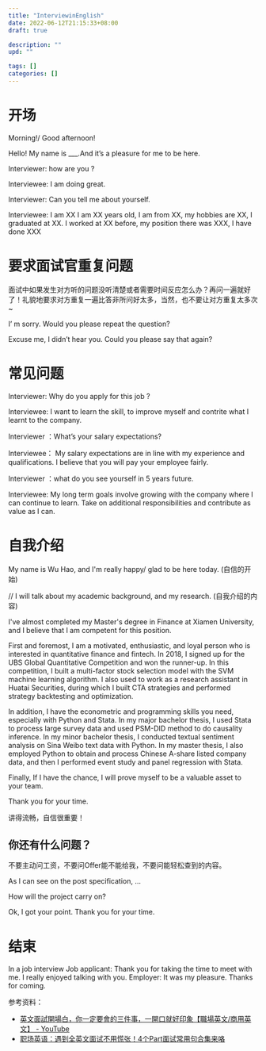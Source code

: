 ```yaml
---
title: "InterviewinEnglish"
date: 2022-06-12T21:15:33+08:00
draft: true

description: ""
upd: ""

tags: []
categories: []
---
```


<!--more-->

# 开场

Morning!/ Good afternoon!

Hello! My name is ___.And it’s a pleasure for me to be here.




Interviewer: how are you ?

Interviewee: I am doing great.

Interviewer: Can you tell me about yourself.

Interviewee: I am XX I am XX years old, I am from XX, my hobbies are XX, I graduated at XX. I worked at XX before, my position there was XXX, I have done XXX

# 要求面试官重复问题

面试中如果发生对方听的问题没听清楚或者需要时间反应怎么办？再问一遍就好了！礼貌地要求对方重复一遍比答非所问好太多，当然，也不要让对方重复太多次~

I’ m sorry. Would you please repeat the question?

Excuse me, I didn’t hear you. Could you please say that again?

# 常见问题

Interviewer: Why do you apply for this job ?

Interviewee: I want to learn the skill, to improve myself and contrite what I learnt to the company.

Interviewer ：What’s your salary expectations?

Interviewee： My salary expectations are in line with my experience and qualifications. I believe that you will pay your employee fairly.

Interviewer ：what do you see yourself in 5 years future.

Interviewee: My long term goals involve growing with the company where I can continue to learn. Take on additional responsibilities and contribute as value as I can.



# 自我介绍

My name is Wu Hao, and I'm really happy/ glad to be here today. (自信的开始)

// I will talk about my academic background, and my research. (自我介绍的内容)

I've almost completed my Master's degree in Finance at Xiamen University, and I believe that I am competent for this position.

First and foremost, I am a motivated, enthusiastic, and loyal person who is interested in quantitative finance and fintech. In 2018, I signed up for the UBS Global Quantitative Competition and won the runner-up. In this competition, I built a multi-factor stock selection model with the SVM machine learning algorithm. I also used to work as a research assistant in Huatai Securities, during which I built CTA strategies and performed strategy backtesting and optimization.

In addition, I have the econometric and programming skills you need, especially with Python and Stata. In my major bachelor thesis, I used Stata to process large survey data and used PSM-DID method to do causality inference. In my minor bachelor thesis, I conducted textual sentiment analysis on Sina Weibo text data with Python. In my master thesis,  I also employed Python to obtain and process Chinese A-share listed company data, and then I performed event study and panel regression with Stata.

Finally, If I have the chance, I will prove myself to be a valuable asset to your team.

Thank you for your time.

讲得流畅，自信很重要！

## 你还有什么问题？

不要主动问工资，不要问Offer能不能给我，不要问能轻松查到的内容。

As I can see on the post specification, ...

How will the project carry on?

Ok, I got your point. Thank you for your time.


# 结束

In a job interview
Job applicant:      Thank you for taking the time to meet with me. I really enjoyed talking with you.
Employer:            It was my pleasure. Thanks for coming.


参考资料：
- [英文面試開場白，你一定要會的三件事，一開口就好印象【職場英文/商用英文】 - YouTube](https://www.youtube.com/watch?v=n46OoHcrrHU)
- [职场英语：遇到全英文面试不用慌张！4个Part面试常用句合集来咯](https://zhuanlan.zhihu.com/p/191424176)
